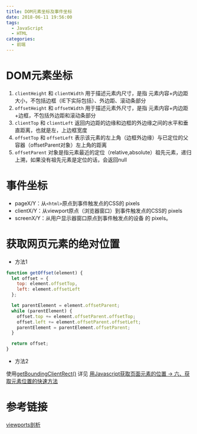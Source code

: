 ```yaml
---
title: DOM元素坐标及事件坐标
date: 2018-06-11 19:56:00
tags:
  - JavaScript
  - HTML
categories:
  - 前端
---
```


# DOM元素坐标

1. `clientHeight` 和 `clientWidth` 用于描述元素内尺寸，是指 元素内容+内边距 大小，不包括边框（IE下实际包括）、外边距、滚动条部分
2. `offsetHeight` 和 `offsetWidth` 用于描述元素外尺寸，是指 元素内容+内边距+边框，不包括外边距和滚动条部分
3. `clientTop` 和 `clientLeft` 返回内边距的边缘和边框的外边缘之间的水平和垂直距离，也就是左，上边框宽度
4. `offsetTop` 和 `offsetLeft` 表示该元素的左上角（边框外边缘）与已定位的父容器（offsetParent对象）左上角的距离
5. `offsetParent` 对象是指元素最近的定位（relative,absolute）祖先元素，递归上溯，如果没有祖先元素是定位的话，会返回null

# 事件坐标

- pageX/Y：从`<html>`原点到事件触发点的CSS的 pixels
- clientX/Y：从viewport原点（浏览器窗口）到事件触发点的CSS的 pixels
- screenX/Y：从用户显示器窗口原点到事件触发点的设备 的 pixels。

<!-- more -->

# 获取网页元素的绝对位置

- 方法1

```javascript
function getOffset(element) {
  let offset = {
    top: element.offsetTop,
    left: element.offsetLeft
  };

  let parentElement = element.offsetParent;
  while (parentElement) {
    offset.top += element.offsetParent.offsetTop;
    offset.left += element.offsetParent.offsetLeft;
    parentElement = parentElement.offsetParent;
  }

  return offset;
}
```

- 方法2

使用[getBoundingClientRect()](https://developer.mozilla.org/zh-CN/docs/Web/API/Element/getBoundingClientRect)
详见 [用Javascript获取页面元素的位置 -> 六、获取元素位置的快速方法](http://www.ruanyifeng.com/blog/2009/09/find_element_s_position_using_javascript.html) 

# 参考链接

[viewports剖析](https://www.w3cplus.com/css/viewports.html)
